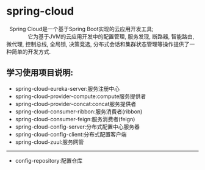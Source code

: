 # spring-cloud
 
Spring Cloud是一个基于Spring Boot实现的云应用开发工具;<br/>
　　　　它为基于JVM的云应用开发中的配置管理, 服务发现, 断路器, 智能路由, 微代理, 控制总线, 全局锁, 决策竞选, 分布式会话和集群状态管理等操作提供了一种简单的开发方式.

学习使用项目说明:
-
* spring-cloud-eureka-server:服务注册中心
* spring-cloud-provider-compute:compute服务提供者
* spring-cloud-provider-concat:concat服务提供者
* spring-cloud-consumer-ribbon:服务消费者(ribbon)
* spring-cloud-consumer-feign:服务消费者(feign)
* spring-cloud-config-server:分布式配置中心服务器
* spring-cloud-config-client:分布式配置客户端
* spring-cloud-zuul:服务网管

---
* config-repository:配置仓库

